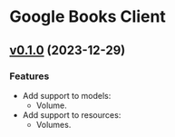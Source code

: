 # Google Books Client

## [v0.1.0](https://github.com/betosardinha/google_books_client/releases/tag/v0.1.0) (2023-12-29)

### Features

- Add support to models:
  - Volume.
- Add support to resources:
  - Volumes.
